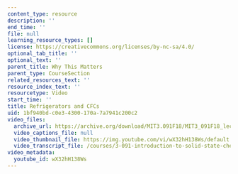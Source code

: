 ```yaml
---
content_type: resource
description: ''
end_time: ''
file: null
learning_resource_types: []
license: https://creativecommons.org/licenses/by-nc-sa/4.0/
optional_tab_title: ''
optional_text: ''
parent_title: Why This Matters
parent_type: CourseSection
related_resources_text: ''
resource_index_text: ''
resourcetype: Video
start_time: ''
title: Refrigerators and CFCs
uid: 1bf940bd-c0e3-4300-170a-7a7941c200c2
video_files:
  archive_url: https://archive.org/download/MIT3.091F18/MIT3_091F18_lec04_wtm_300k.mp4
  video_captions_file: null
  video_thumbnail_file: https://img.youtube.com/vi/wX32hH138Ws/default.jpg
  video_transcript_file: /courses/3-091-introduction-to-solid-state-chemistry-fall-2018/bf1c6a4fbfb34b1aa8c1ed9d810f4fce_wX32hH138Ws.pdf
video_metadata:
  youtube_id: wX32hH138Ws
---
```

